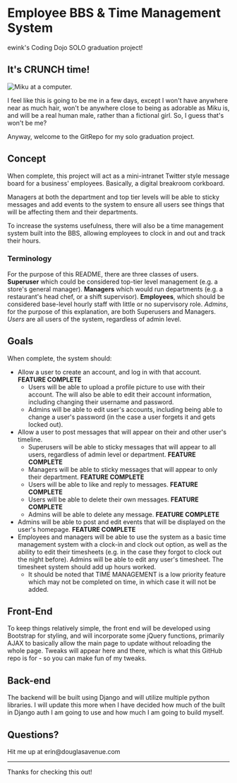<h1>Employee BBS & Time Management System</h1>
<p>ewink's Coding Dojo SOLO graduation project!</p>
<h2> It's CRUNCH time!</h2>
<img src="https://www.douglasavenue.com/img/mikucomputer.jpg" alt="Miku at a computer.">
<p> I feel like this is going to be me in a few days, except I won't have anywhere near as much hair, won't be anywhere close to being as adorable as Miku is, and will be a real human male, rather than a fictional girl. So, I guess that's won't be me?</p>
<p>Anyway, welcome to the GitRepo for my solo graduation project.</p>
<h2>Concept</h2>
<p>When complete, this project will act as a mini-intranet Twitter style message board for a business' employees. Basically, a digital breakroom corkboard.</p>
<p>Managers at both the department and top tier levels will be able to sticky messages and add events to the system to ensure all users see things that will be affecting them and their departments.</p>
<p>To increase the systems usefulness, there will also be a time management system built into the BBS, allowing employees to clock in and out and track their hours.</p>
<h3>Terminology</h3>
<p>For the purpose of this README, there are three classes of users. <b>Superuser</b> which could be considered top-tier level management (e.g. a store's general manager). <b>Managers</b> which would run departments (e.g. a restaurant's head chef, or a shift supervisor). <b>Employees</b>, which should be considered base-level hourly staff with little or no supervisory role. <i>Admins</i>, for the purpose of this explanation, are both Superusers and Managers. <i>Users</i> are all users of the system, regardless of admin level.</p>
<h2>Goals</h2>
<p>When complete, the system should:</p>
<ul>
  <li>Allow a user to create an account, and log in with that account. <strong>FEATURE COMPLETE</strong>
    <ul>
      <li>Users will be able to upload a profile picture to use with their account. The will also be able to edit their account information, including changing their username and password.</li>
      <li>Admins will be able to edit user's accounts, including being able to change a user's password (in the case a user forgets it and gets locked out).</li>
    </ul></li>
  <li>Allow a user to post messages that will appear on their and other user's timeline.
   <ul>
     <li>Superusers will be able to sticky messages that will appear to all users, regardless of admin level or department. <strong>FEATURE COMPLETE</strong></li>
     <li>Managers will be able to sticky messages that will appear to only their department. <strong>FEATURE COMPLETE</strong></li>
     <li>Users will be able to like and reply to messages. <strong>FEATURE COMPLETE</strong></li>
     <li>Users will be able to delete their own messages. <strong>FEATURE COMPLETE</strong></li>
     <li>Admins will be able to delete any message. <strong>FEATURE COMPLETE</strong></li>
    </ul></li>
  <li>Admins will be able to post and edit events that will be displayed on the user's homepage. <strong>FEATURE COMPLETE</strong></li>
  <li>Employees and managers will be able to use the system as a basic time management system with a clock-in and clock out option, as well as the ability to edit their timesheets (e.g. in the case they forgot to clock out the night before). Admins will be able to edit any user's timesheet. The timesheet system should add up hours worked.
    <ul>
    <li>It should be noted that TIME MANAGEMENT is a low priority feature which may not be completed on time, in which case it will not be added.</li>
    </ul></li>
  </ul>
<h2>Front-End</h2>
<p>To keep things relatively simple, the front end will be developed using Bootstrap for styling, and will incorporate some jQuery functions, primarily AJAX to basically allow the main page to update without reloading the whole page. Tweaks will appear here and there, which is what this GitHub repo is for - so you can make fun of my tweaks.</p>
<h2>Back-end</h2>
<p>The backend will be built using Django and will utilize multiple python libraries. I will update this more when I have decided how much of the built in Django auth I am going to use and how much I am going to build myself.</p>
<h2>Questions?</h2>
<p>Hit me up at erin@douglasavenue.com</p>
<hr>
<p>Thanks for checking this out!</p>